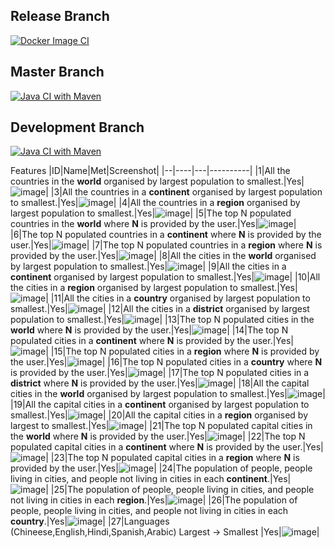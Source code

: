 ## Release Branch
[![Docker Image CI](https://github.com/WalterWQ/MethodsGroupProject/actions/workflows/docker-image.yml/badge.svg?branch=release)](https://github.com/WalterWQ/MethodsGroupProject/actions/workflows/docker-image.yml)
## Master Branch
[![Java CI with Maven](https://github.com/WalterWQ/MethodsGroupProject/actions/workflows/buildTester.yml/badge.svg?branch=master)](https://github.com/WalterWQ/MethodsGroupProject/actions/workflows/buildTester.yml)
## Development Branch
[![Java CI with Maven](https://github.com/WalterWQ/MethodsGroupProject/actions/workflows/BuildTester.yml/badge.svg)](https://github.com/WalterWQ/MethodsGroupProject/actions/workflows/BuildTester.yml)


Features
|ID|Name|Met|Screenshot|
|--|----|---|----------|
|1|All the countries in the **world** organised by largest population to smallest.|Yes|![image](https://github.com/user-attachments/assets/e5e85130-a375-4141-8188-ee1d302562a1)|
|3|All the countries in a **continent** organised by largest population to smallest.|Yes|![image](https://github.com/user-attachments/assets/e738bed0-9a93-4e4c-b456-5e552a6f2825)|
|4|All the countries in a **region** organised by largest population to smallest.|Yes|![image](https://github.com/user-attachments/assets/88975562-0316-4a40-8fb8-01e8ae21e585)|
|5|The top N populated countries in the **world** where **N** is provided by the user.|Yes|![image](https://github.com/user-attachments/assets/8e9fbdd8-e83f-41a8-be79-8e2b6c962532)|
|6|The top N populated countries in a **continent** where **N** is provided by the user.|Yes|![image](https://github.com/user-attachments/assets/c8eed521-f37b-40e6-a3ec-8b622c93fa53)|
|7|The top N populated countries in a **region** where **N** is provided by the user.|Yes|![image](https://github.com/user-attachments/assets/57ce5cd3-ff77-4f57-87d1-d6f4205f6adb)|
|8|All the cities in the **world** organised by largest population to smallest.|Yes|![image](https://github.com/user-attachments/assets/3de25b70-98e6-4e14-a2f2-068ea5494e59)|
|9|All the cities in a **continent** organised by largest population to smallest.|Yes|![image](https://github.com/user-attachments/assets/160ba449-29bf-4c64-ab74-f56d6abda989)|
|10|All the cities in a **region** organised by largest population to smallest.|Yes|![image](https://github.com/user-attachments/assets/92056a22-bc4b-4d95-91d6-33d45c2c3385)|
|11|All the cities in a **country** organised by largest population to smallest.|Yes|![image](https://github.com/user-attachments/assets/c8f009be-9420-4f69-b4ba-79d096810b6e)|
|12|All the cities in a **district** organised by largest population to smallest.|Yes|![image](https://github.com/user-attachments/assets/17d3852e-cc36-4127-b365-ca5df71814e7)|
|13|The top N populated cities in the **world** where **N** is provided by the user.|Yes|![image](https://github.com/user-attachments/assets/cfa6737c-a0d6-4552-9ea7-d0f17872701f)|
|14|The top N populated cities in a **continent** where **N** is provided by the user.|Yes|![image](https://github.com/user-attachments/assets/cc7a740b-b346-44fb-b63d-4499075a8fc0)|
|15|The top N populated cities in a **region** where **N** is provided by the user.|Yes|![image](https://github.com/user-attachments/assets/c6206d26-2ddf-4d8b-8885-41cc2fd94b79)|
|16|The top N populated cities in a **country** where **N** is provided by the user.|Yes|![image](https://github.com/user-attachments/assets/1ed5497b-e7a9-457a-ac2d-6490cb77794a)|
|17|The top N populated cities in a **district** where **N** is provided by the user.|Yes|![image](https://github.com/user-attachments/assets/7096cebb-d0dc-4970-aeab-53d404bdb4da)|
|18|All the capital cities in the **world** organised by largest population to smallest.|Yes|![image](https://github.com/user-attachments/assets/392657e7-93f4-4dad-8e80-9fea8d59aa4f)|
|19|All the capital cities in a **continent** organised by largest population to smallest.|Yes|![image](https://github.com/user-attachments/assets/c196830e-ef7d-4168-9d47-6d9524244338)|
|20|All the capital cities in a **region** organised by largest to smallest.|Yes|![image](https://github.com/user-attachments/assets/992a4ae6-f46b-400e-8846-ffd1b4952cdf)|
|21|The top N populated capital cities in the **world** where **N** is provided by the user.|Yes|![image](https://github.com/user-attachments/assets/e536d5fd-614f-4026-9e1d-89548c90c39d)|
|22|The top N populated capital cities in a **continent** where **N** is provided by the user.|Yes|![image](https://github.com/user-attachments/assets/c11d8ec2-ed00-4c0c-9baf-4ce6b94820a7)|
|23|The top N populated capital cities in a **region** where **N** is provided by the user.|Yes|![image](https://github.com/user-attachments/assets/3f17c87c-3e34-490f-a0f0-4c1b6935e344)|
|24|The population of people, people living in cities, and people not living in cities in each **continent**.|Yes|![image](https://github.com/user-attachments/assets/5de65b41-6619-4231-af39-d119fefac8ac)|
|25|The population of people, people living in cities, and people not living in cities in each **region**.|Yes|![image](https://github.com/user-attachments/assets/dae39fab-5a41-42b6-85d9-db5c1d6ac25d)|
|26|The population of people, people living in cities, and people not living in cities in each **country**.|Yes|![image](https://github.com/user-attachments/assets/e85ab8fa-fb6f-422d-8ac6-3bc526aba7e4)|
|27|Languages (Chineese,English,Hindi,Spanish,Arabic) Largest -> Smallest |Yes|![image](https://github.com/user-attachments/assets/7ca3f571-30a3-4104-b076-77f8e4659696)|

